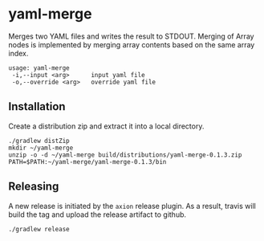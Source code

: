 # yaml-merge

Merges two YAML files and writes the result to STDOUT. Merging of Array nodes is implemented by merging array contents based on the same array index.

```
usage: yaml-merge
 -i,--input <arg>      input yaml file
 -o,--override <arg>   override yaml file
```

## Installation

Create a distribution zip and extract it into a local directory.

```
./gradlew distZip
mkdir ~/yaml-merge
unzip -o -d ~/yaml-merge build/distributions/yaml-merge-0.1.3.zip
PATH=$PATH:~/yaml-merge/yaml-merge-0.1.3/bin
```

## Releasing

A new release is initiated by the `axion` release plugin. As a result, travis will 
build the tag and upload the release artifact to github.

```
./gradlew release
```

